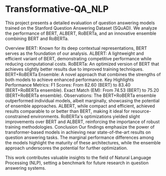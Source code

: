 # Transformative-QA_NLP
This project presents a detailed evaluation of question answering models trained on the Stanford Question Answering Dataset (SQuAD). We analyze the performance of BERT, ALBERT, RoBERTa, and an innovative ensemble combining BERT and RoBERTa.

Overview
BERT: Known for its deep contextual representations, BERT serves as the foundation of our analysis.
ALBERT: A lightweight and efficient variant of BERT, demonstrating competitive performance while reducing computational costs.
RoBERTa: An optimized version of BERT that achieves slightly better results due to improved training techniques.
BERT+RoBERTa Ensemble: A novel approach that combines the strengths of both models to achieve enhanced performance.
Key Highlights
Performance Metrics:
F1 Scores: From 82.60 (BERT) to 83.40 (BERT+RoBERTa ensemble).
Exact Match (EM): From 74.53 (BERT) to 75.20 (BERT+RoBERTa ensemble).
Observations:
The BERT+RoBERTa ensemble outperformed individual models, albeit marginally, showcasing the potential of ensemble approaches.
ALBERT, while compact and efficient, achieved results comparable to or better than BERT, making it ideal for resource-constrained environments.
RoBERTa's optimizations yielded slight improvements over BERT and ALBERT, reinforcing the importance of robust training methodologies.
Conclusion
Our findings emphasize the power of transformer-based models in achieving near state-of-the-art results on question answering tasks. The marginal performance differences among the models highlight the maturity of these architectures, while the ensemble approach underscores the potential for further optimization.

This work contributes valuable insights to the field of Natural Language Processing (NLP), setting a benchmark for future research in question answering systems.

